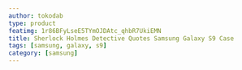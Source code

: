 ```yaml
---
author: tokodab
type: product
featimg: 1r86BFyLseE5TYmOJDAtc_qhbR7UkiEMN
title: Sherlock Holmes Detective Quotes Samsung Galaxy S9 Case
tags: [samsung, galaxy, s9]
category: [samsung]
---
```


